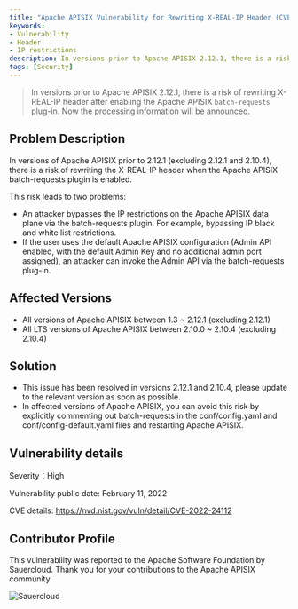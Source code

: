 ```yaml
---
title: "Apache APISIX Vulnerability for Rewriting X-REAL-IP Header (CVE-2022-24112)"
keywords: 
- Vulnerability
- Header
- IP restrictions
description: In versions prior to Apache APISIX 2.12.1, there is a risk of rewriting X-REAL-IP header after enabling the Apache APISIX `batch- requests` plug-in. Now the processing information will be announced.
tags: [Security]
---
```


> In versions prior to Apache APISIX 2.12.1, there is a risk of rewriting X-REAL-IP header after enabling the Apache APISIX `batch-requests` plug-in. Now the processing information will be announced.

<!--truncate-->

## Problem Description

In versions of Apache APISIX prior to 2.12.1 (excluding 2.12.1 and 2.10.4), there is a risk of rewriting the X-REAL-IP header when the Apache APISIX batch-requests plugin is enabled.

This risk leads to two problems:

- An attacker bypasses the IP restrictions on the Apache APISIX data plane via the batch-requests plugin. For example, bypassing IP black and white list restrictions.
- If the user uses the default Apache APISIX configuration (Admin API enabled, with the default Admin Key and no additional admin port assigned), an attacker can invoke the Admin API via the batch-requests plug-in.

## Affected Versions

- All versions of Apache APISIX between 1.3 ~ 2.12.1 (excluding 2.12.1)
- All LTS versions of Apache APISIX between 2.10.0 ~ 2.10.4 (excluding 2.10.4)

## Solution

- This issue has been resolved in versions 2.12.1 and 2.10.4, please update to the relevant version as soon as possible.
- In affected versions of Apache APISIX, you can avoid this risk by explicitly commenting out batch-requests in the conf/config.yaml and conf/config-default.yaml files and restarting Apache APISIX.

## Vulnerability details

Severity：High

Vulnerability public date: February 11, 2022

CVE details: https://nvd.nist.gov/vuln/detail/CVE-2022-24112

## Contributor Profile

This vulnerability was reported to the Apache Software Foundation by Sauercloud. Thank you for your contributions to the Apache APISIX community.

![Sauercloud](https://static.apiseven.com/202108/1644632196291-6b9bca14-7893-47c7-9f93-99c28ff54044.png)
